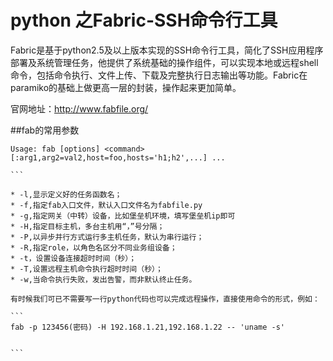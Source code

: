  # python 之Fabric-SSH命令行工具


Fabric是基于python2.5及以上版本实现的SSH命令行工具，简化了SSH应用程序部署及系统管理任务，他提供了系统基础的操作组件，可以实现本地或远程shell命令，包括命令执行、文件上传、下载及完整执行日志输出等功能。Fabric在paramiko的基础上做更高一层的封装，操作起来更加简单。

官网地址：http://www.fabfile.org/

##fab的常用参数
``````
Usage: fab [options] <command>[:arg1,arg2=val2,host=foo,hosts='h1;h2',...] ...

```

* -l,显示定义好的任务函数名；
* -f,指定fab入口文件，默认入口文件名为fabfile.py
* -g,指定网关（中转）设备，比如堡垒机环境，填写堡垒机ip即可
* -H,指定目标主机，多台主机用“，”号分隔；
* -P,以异步并行方式运行多主机任务，默认为串行运行；
* -R,指定role，以角色名区分不同业务组设备；
* -t，设置设备连接超时时间（秒）；
* -T,设置远程主机命令执行超时时间（秒）；
* -w,当命令执行失败，发出告警，而非默认终止任务。

有时候我们可已不需要写一行python代码也可以完成远程操作，直接使用命令的形式，例如：

```
fab -p 123456(密码) -H 192.168.1.21,192.168.1.22 -- 'uname -s'


```
